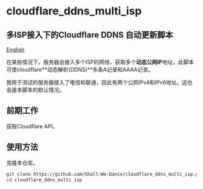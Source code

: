 # cloudflare_ddns_multi_isp

## 多ISP接入下的Cloudflare DDNS 自动更新脚本

[English](README.md)

在某些情况下，服务器会接入多个ISP的网络，获取多个**动态公网IP**地址，此脚本可使cloudflare**动态解析(DDNS)**多条A记录和AAAA记录。

我用于测试的服务器接入了电信和联通，因此有两个公网IPv4和IPv6地址。这也会是本脚本的默认情况。

## 前期工作

获取Cloudflare API。

## 使用方法

克隆本仓库。

```sh
git clone https://github.com/Shall-We-Dance/cloudflare_ddns_multi_isp.git
cd cloudflare_ddns_multi_isp
```